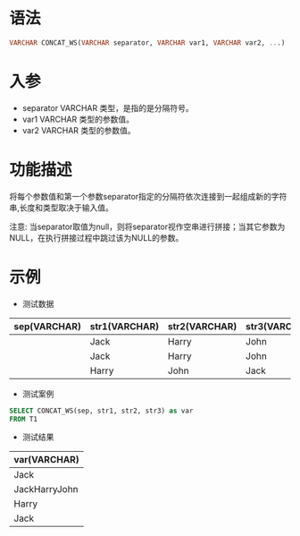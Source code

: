 # 语法

```sql
VARCHAR CONCAT_WS(VARCHAR separator, VARCHAR var1, VARCHAR var2, ...)
```

# 入参

- separator VARCHAR 类型，是指的是分隔符号。
- var1 VARCHAR 类型的参数值。
- var2 VARCHAR 类型的参数值。

# 功能描述

将每个参数值和第一个参数separator指定的分隔符依次连接到一起组成新的字符串,长度和类型取决于输入值。

注意: 当separator取值为null，则将separator视作空串进行拼接；当其它参数为NULL，在执行拼接过程中跳过该为NULL的参数。

# 示例

- 测试数据

| sep(VARCHAR) | str1(VARCHAR) | str2(VARCHAR) | str3(VARCHAR) |
| --- |---| --- | --- | 
|  | Jack         | Harry | John | 
|  | Jack         | Harry | John |
|  | Harry        | John | Jack| 

- 测试案例

```sql
SELECT CONCAT_WS(sep, str1, str2, str3) as var
FROM T1
```

- 测试结果

| var(VARCHAR) |
| --- |
| Jack|Harry|John |
| JackHarryJohn |
| Harry|John |
| Jack |

